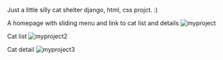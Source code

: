 Just a little silly cat shelter django, html, css projct. :) 

A homepage with sliding menu and link to cat list and details
![myproject](https://github.com/user-attachments/assets/3463f6de-2107-4832-b67b-8d64f75337ed)

Cat list
![myproject2](https://github.com/user-attachments/assets/9e641371-4b2f-4779-9d38-d1cb9a443df5)

Cat detail 
![myproject3](https://github.com/user-attachments/assets/b7798a8c-6f6d-4900-a99e-283c3784976a)
